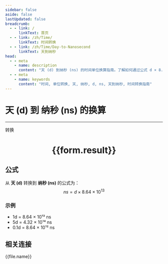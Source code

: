 ```yaml
---
sidebar: false
aside: false
lastUpdated: false
breadcrumb:
  - - link: /
      linkText: 首页
  - - link: /zh/Time/
      linkText: 时间转换
  - - link: /zh/Time/Day-to-Nanosecond
      linkText: 天到纳秒
head:
  - - meta
    - name: description
      content: "天 (d) 到纳秒 (ns) 的时间单位换算指南。了解如何通过公式 d × 8.64 × 10¹³ 转换为纳秒。"
  - - meta
    - name: keywords
      content: "时间, 单位转换, 天, 纳秒, d, ns, 天到纳秒, 时间转换指南"
---
```

# 天 (d) 到 纳秒 (ns) 的换算

---
<script setup>
import { onMounted, reactive, inject, ref } from 'vue'
import { NButton,NForm ,NFormItem,NInput,NInputNumber,NSelect,NCard,useMessage,NGrid ,NGi  } from 'naive-ui'
import { defineClientComponent } from 'vitepress'
import { Time } from '../../files';

const convert = inject('convert')

const form = reactive({
  number: null,
  result: '',
})

const convertHandler = () => {
  if (form.number !== null && !isNaN(form.number)) {
    const convertedValue = parseFloat(form.number) * 86400000000000
    form.result = `${form.number}d = ${convertedValue.toFixed(0)}ns`
  } else {
    form.result = '请输入有效的数值。'
  }
}
</script>

<n-form size="large" :model="form">
  <n-form-item label="天 (d)">
    <n-input-number v-model:value="form.number" placeholder="输入天" style="width: 100%" />
  </n-form-item>
  <n-form-item>
    <n-button type="primary" @click="convertHandler" block>转换</n-button>
  </n-form-item>
</n-form>

<n-card  embedded :bordered="false" hoverable>
  <div  style="text-align:center">
    <h1>{{form.result}}</h1>
  </div>
</n-card>

## 公式

从 **天 (d)** 转换到 **纳秒 (ns)** 的公式为：
$$ ns = d \times 8.64 \times 10^{13} $$

### 示例
- 1d = 8.64 × 10¹³ ns
- 5d = 4.32 × 10¹⁴ ns
- 0.1d = 8.64 × 10¹² ns
## 相关连接
<n-grid x-gap="12" :cols="4">
  <n-gi v-for="(file, index) in Time" :key="index">
    <n-button
      text
      tag="a"
      :href="file.path"
      type="primary"
    >
      {{file.name}}
    </n-button>
  </n-gi>
</n-grid>